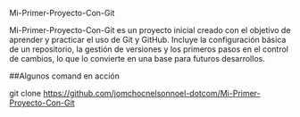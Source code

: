 Mi-Primer-Proyecto-Con-Git
<p>
Mi-Primer-Proyecto-Con-Git es un proyecto inicial creado con el objetivo de aprender y practicar el uso de Git y GitHub. Incluye la configuración básica de un repositorio, la gestión de versiones y los primeros pasos en el control de cambios, lo que lo convierte en una base para futuros desarrollos.
</p>

##Algunos comand en acción

git clone https://github.com/jomchocnelsonnoel-dotcom/Mi-Primer-Proyecto-Con-Git
